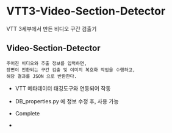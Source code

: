 # VTT3-Video-Section-Detector
VTT 3세부에서 만든 비디오 구간 검출기

## Video-Section-Detector

``` text
주어진 비디오와 추출 정보를 입력하면,
장면이 전환되는 구간 검출 및 이미지 복호화 작업을 수행하고,
해당 결과를 JSON 으로 반환한다.
```

- VTT 메타데이터 태깅도구와 연동되어 작동

- DB_properties.py 에 정보 수정 후, 사용 가능 

- Complete
- 
